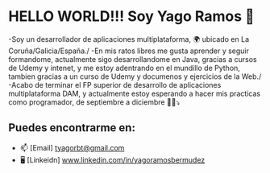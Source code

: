 # HELLO WORLD!!! Soy Yago Ramos 👋

-Soy un desarrollador de aplicaciones multiplataforma, 🌍 ubicado en La Coruña/Galicia/España./
-En mis ratos libres me gusta aprender y seguir formandome, actualmente sigo desarrollandome en Java, gracias a cursos de Udemy y intenet, y me estoy adentrando en el mundillo de Python, tambien gracias a un curso de Udemy y documenos y ejercicios de la Web./
-Acabo de terminar el FP superior de desarrollo de aplicaciones multiplataforma DAM, y actualmente estoy esperando a hacer mis practicas como programador, de septiembre a diciembre 👀👀⤵️

## Puedes encontrarme en: 
- 📫 [Email] tyagorbt@gmail.com
- 🖥️ [Linkeidn] www.linkedin.com/in/yagoramosbermudez
